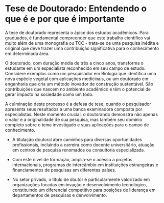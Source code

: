# Tese de Doutorado: Entendendo o que é e por que é importante

A tese de doutorado representa o ápice dos estudos acadêmicos. Para graduados, é fundamental compreender que este trabalho científico vai muito além de uma monografia ou TCC - trata-se de uma pesquisa inédita e original que deve trazer uma contribuição significativa para o conhecimento em determinada área.

O doutorado, com duração média de três a cinco anos, transforma o estudante em um especialista reconhecido em seu campo de estudo. Considere exemplos como um pesquisador em Biologia que identifica uma nova espécie vegetal com aplicações medicinais, ou um doutorado em engenharia que cria um método inovador de construção sustentável. São contribuições que nascem no ambiente acadêmico e têm o potencial de gerar impacto na sociedade como um todo.

A culminação deste processo é a defesa de tese, quando o pesquisador apresenta seus resultados a uma banca examinadora composta por especialistas. Neste momento crucial, o doutorando demonstra não apenas o valor e a originalidade de sua pesquisa, mas também seu domínio completo sobre o tema investigado e suas aplicações para o campo de conhecimento.

* A titulação doutoral abre caminhos para diversas oportunidades profissionais, incluindo a carreira como docente universitário, atuação em centros de pesquisa renomados ou consultoria especializada.
  
* Com este nível de formação, amplia-se o acesso a projetos internacionais, programas de intercâmbio em instituições estrangeiras e financiamentos de pesquisas em diferentes países.

* No setor privado, o título de doutor é particularmente valorizado em organizações focadas em invação e desenvolvimento tecnológico, constituindo um diferencial competitivo para posições de liderança em departamentos de pesquisas e denvolvimento.